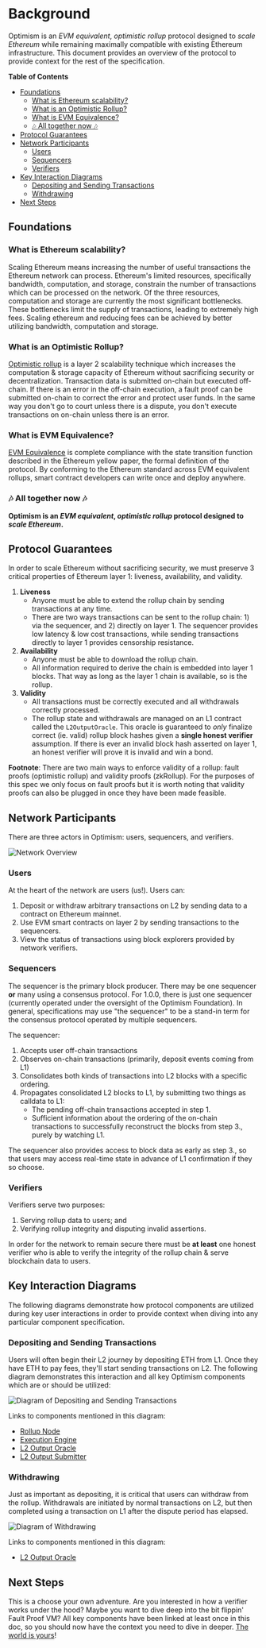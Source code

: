 # Background

Optimism is an _EVM equivalent_, _optimistic rollup_ protocol designed to _scale Ethereum_ while remaining maximally
compatible with existing Ethereum infrastructure. This document provides an overview of the protocol to provide context
for the rest of the specification.

<!-- START doctoc generated TOC please keep comment here to allow auto update -->
<!-- DON'T EDIT THIS SECTION, INSTEAD RE-RUN doctoc TO UPDATE -->
**Table of Contents**

- [Foundations](#foundations)
  - [What is Ethereum scalability?](#what-is-ethereum-scalability)
  - [What is an Optimistic Rollup?](#what-is-an-optimistic-rollup)
  - [What is EVM Equivalence?](#what-is-evm-equivalence)
  - [🎶 All together now 🎶](#-all-together-now-)
- [Protocol Guarantees](#protocol-guarantees)
- [Network Participants](#network-participants)
  - [Users](#users)
  - [Sequencers](#sequencers)
  - [Verifiers](#verifiers)
- [Key Interaction Diagrams](#key-interaction-diagrams)
  - [Depositing and Sending Transactions](#depositing-and-sending-transactions)
  - [Withdrawing](#withdrawing)
- [Next Steps](#next-steps)

<!-- END doctoc generated TOC please keep comment here to allow auto update -->

## Foundations

### What is Ethereum scalability?

Scaling Ethereum means increasing the number of useful transactions the Ethereum network can process. Ethereum's
limited resources, specifically bandwidth, computation, and storage, constrain the number of transactions which can be
processed on the network. Of the three resources, computation and storage are currently the most significant
bottlenecks. These bottlenecks limit the supply of transactions, leading to extremely high fees. Scaling ethereum and
reducing fees can be achieved by better utilizing bandwidth, computation and storage.

### What is an Optimistic Rollup?

[Optimistic rollup](https://vitalik.ca/general/2021/01/05/rollup.html) is a layer 2 scalability technique which
increases the computation & storage capacity of Ethereum without sacrificing security or decentralization. Transaction
data is submitted on-chain but executed off-chain. If there is an error in the off-chain execution, a fault proof can
be submitted on-chain to correct the error and protect user funds. In the same way you don't go to court unless there
is a dispute, you don't execute transactions on on-chain unless there is an error.

### What is EVM Equivalence?

[EVM Equivalence](https://medium.com/ethereum-optimism/introducing-evm-equivalence-5c2021deb306) is complete compliance
with the state transition function described in the Ethereum yellow paper, the formal definition of the protocol. By
conforming to the Ethereum standard across EVM equivalent rollups, smart contract developers can write once and deploy
anywhere.

### 🎶 All together now 🎶

**Optimism is an _EVM equivalent_, _optimistic rollup_ protocol designed to _scale Ethereum_.**

## Protocol Guarantees

In order to scale Ethereum without sacrificing security, we must preserve 3 critical properties of Ethereum layer 1:
liveness, availability, and validity.

1. **Liveness**
   - Anyone must be able to extend the rollup chain by sending transactions at any time.
   - There are two ways transactions can be sent to the rollup chain: 1) via the sequencer, and 2) directly on layer 1.
     The sequencer provides low latency & low cost transactions, while sending transactions directly to layer 1 provides
     censorship resistance.
1. **Availability**
   - Anyone must be able to download the rollup chain.
   - All information required to derive the chain is embedded into layer 1 blocks. That way as long as the layer 1
     chain is available, so is the rollup.
1. **Validity**
   - All transactions must be correctly executed and all withdrawals correctly processed.
   - The rollup state and withdrawals are managed on an L1 contract called the `L2OutputOracle`. This oracle is
     guaranteed to _only_ finalize correct (ie. valid) rollup block hashes given a **single honest verifier**
     assumption. If there is ever an invalid block hash asserted on layer 1, an honest verifier will prove it is
     invalid and win a bond.

**Footnote**: There are two main ways to enforce validity of a rollup: fault proofs (optimistic rollup) and validity
proofs (zkRollup). For the purposes of this spec we only focus on fault proofs but it is worth noting that validity
proofs can also be plugged in once they have been made feasible.

## Network Participants

There are three actors in Optimism: users, sequencers, and verifiers.

![Network Overview](./static/assets/network-participants-overview.svg)

### Users

At the heart of the network are users (us!). Users can:

1. Deposit or withdraw arbitrary transactions on L2 by sending data to a contract on Ethereum mainnet.
2. Use EVM smart contracts on layer 2 by sending transactions to the sequencers.
3. View the status of transactions using block explorers provided by network verifiers.

### Sequencers

The sequencer is the primary block producer.
There may be one sequencer **or** many using a consensus protocol.
For 1.0.0, there is just one sequencer (currently operated under the oversight of the Optimism Foundation).
In general, specifications may use "the sequencer" to be a stand-in term
for the consensus protocol operated by multiple sequencers.

The sequencer:

1. Accepts user off-chain transactions
2. Observes on-chain transactions (primarily, deposit events coming from L1)
3. Consolidates both kinds of transactions into L2 blocks with a specific ordering.
4. Propagates consolidated L2 blocks to L1, by submitting two things as calldata to L1:
   - The pending off-chain transactions accepted in step 1.
   - Sufficient information about the ordering of the on-chain transactions to successfully reconstruct the blocks
     from step 3., purely by watching L1.

The sequencer also provides access to block data as early as step 3., so that users may access real-time state in
advance of L1 confirmation if they so choose.

### Verifiers

Verifiers serve two purposes:

1. Serving rollup data to users; and
2. Verifying rollup integrity and disputing invalid assertions.

In order for the network to remain secure there must be **at least** one honest verifier who is able to verify the
integrity of the rollup chain & serve blockchain data to users.

## Key Interaction Diagrams

The following diagrams demonstrate how protocol components are utilized during key user interactions in order to
provide context when diving into any particular component specification.

### Depositing and Sending Transactions

Users will often begin their L2 journey by depositing ETH from L1.
Once they have ETH to pay fees, they'll start sending transactions on L2.
The following diagram demonstrates this interaction and all key Optimism components which are or should be utilized:

![Diagram of Depositing and Sending Transactions](./static/assets/sequencer-handling-deposits-and-transactions.svg)

Links to components mentioned in this diagram:

<!-- - Batch Inbox (WIP) -->

- [Rollup Node](./protocol/rollup-node.md)
- [Execution Engine](./protocol/exec-engine.md)
- [L2 Output Oracle](./protocol/proposals.md#l2-output-oracle-smart-contract)
- [L2 Output Submitter](./protocol/proposals.md#proposing-l2-output-commitments)
  <!-- - Sequencer Batch Submitter (WIP) -->
  <!-- - Fault Proof VM (WIP) -->

### Withdrawing

Just as important as depositing, it is critical that users can withdraw from the rollup. Withdrawals are initiated by
normal transactions on L2, but then completed using a transaction on L1 after the dispute period has elapsed.

![Diagram of Withdrawing](./static/assets/user-withdrawing-to-l1.svg)

Links to components mentioned in this diagram:

- [L2 Output Oracle](./protocol/proposals.md#l2-output-oracle-smart-contract)

## Next Steps

This is a choose your own adventure. Are you interested in how a verifier works under the hood? Maybe you want to dive
deep into the bit flippin' Fault Proof VM? All key components have been linked at least once in this doc, so you should
now have the context you need to dive in deeper. [The world is yours](https://www.youtube.com/watch?v=e5PnuIRnJW8)!
